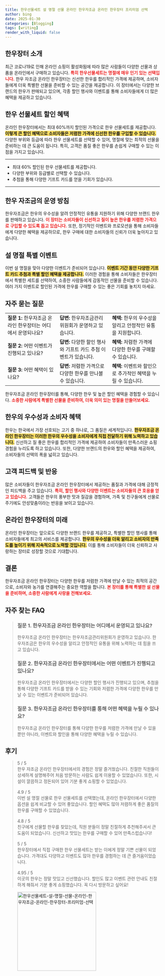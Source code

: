 ```yaml
---
title: 한우선물세트 설 명절 선물 온라인 한우자조금 온라인 한우장터 프리미엄 선택
author: bing
date: 2025-01-30
categories: [Blogging]
tags: [writing]
render_with_liquid: false
---
```



<h2 id='한우장터소개'>한우장터 소개</h2>

<p>최근 코로나19로 인해 온라인 쇼핑이 활성화됨에 따라 많은 사람들이 다양한 선물과 상품을 온라인에서 구매하고 있습니다. <b><span style="color: #ee2323;">특히 한우선물세트는 명절에 매우 인기 있는 선택입니다.</span></b> 한우 자조금 온라인 한우장터는 신선한 한우를 합리적인 가격에 제공하며, 소비자들에게 더욱 특별한 선물을 준비할 수 있는 공간을 제공합니다. 이 장터에서는 다양한 브랜드의 한우가 판매되고 있으며, 각종 할인 행사와 이벤트를 통해 소비자들에게 더 많은 혜택을 제공하고 있습니다.</p>

<h2 id='한우선물세트할인'>한우 선물세트 할인 혜택</h2>

<p>온라인 한우장터에서는 최대 60%까지 할인된 가격으로 한우 선물세트를 제공합니다. <b><span style="background-color: #ffe066;">이렇게 큰 할인 혜택으로 소비자들은 저렴한 가격에 신선한 한우를 구입할 수 있습니다.</span></b> 다양한 부위와 등급에 따라 한우 선물세트를 선택할 수 있어, 명절에 맞는 최적의 선물을 준비하는 데 큰 도움이 됩니다. 특히, 고객은 품질 좋은 한우를 손쉽게 구매할 수 있는 이점을 가지고 있습니다.</p>

<hr />

<ul>
    <li>최대 60% 할인된 한우 선물세트를 제공합니다.</li>
    <li>다양한 부위와 등급별로 선택할 수 있습니다.</li>
    <li>추첨을 통해 다양한 기프트 카드를 얻을 기회가 있습니다.</li>
</ul>

<hr />

<h2 id='한우판매방침'>한우 자조금의 운영 방침</h2>

<p>한우자조금은 한우의 우수성을 알려 안정적인 유통을 지원하기 위해 다양한 브랜드 한우를 판매하고 있습니다. <b><span style="color: #ee2323;">이 장터는 소비자들이 신선하고 질이 높은 한우를 저렴한 가격으로 구입할 수 있도록 돕고 있습니다.</span></b> 또한, 정기적인 이벤트와 프로모션을 통해 소비자들에게 다양한 혜택을 제공하므로, 한우 구매에 대한 소비자들의 신뢰가 더욱 높아지고 있습니다.</p>

<h2 id='설명절이벤트'>설 명절 특별 이벤트</h2>

<p>이번 설 명절을 맞아 다양한 이벤트가 준비되어 있습니다. <b><span style="background-color: #ffe066;">이벤트 기간 동안 다양한 기프트 카드 추첨과 특별 할인 혜택을 제공합니다.</span></b> 이러한 경험을 통해 소비자들은 한우장터에서 특별한 세트를 선택하여, 소중한 사람들에게 감동적인 선물을 준비할 수 있습니다. 여러 가지 이벤트로 할인된 가격에 한우를 구매할 수 있는 좋은 기회를 놓치지 마세요.</p>

<h2 id='자주 묻는 질문'>자주 묻는 질문</h2>

<table>
    <tr>
        <td><b>질문 1:</b> 한우자조금 온라인 한우장터는 어디에서 운영되나요?</td>
        <td><b>답변:</b> 한우자조금관리위원회가 운영하고 있습니다.</td>
        <td><b>혜택:</b> 한우의 우수성을 알리고 안정적인 유통을 지원합니다.</td>
    </tr>
    <tr>
        <td><b>질문 2:</b> 어떤 이벤트가 진행되고 있나요?</td>
        <td><b>답변:</b> 다양한 할인 행사와 기프트 카드 추첨 이벤트가 있습니다.</td>
        <td><b>혜택:</b> 저렴한 가격에 다양한 한우를 구매할 수 있습니다.</td>
    </tr>
    <tr>
        <td><b>질문 3:</b> 어떤 혜택이 있나요?</td>
        <td><b>답변:</b> 저렴한 가격으로 다양한 한우를 만나볼 수 있습니다.</td>
        <td><b>혜택:</b> 이벤트와 할인으로 추가적인 혜택을 누릴 수 있습니다.</td>
    </tr>
</table>

<p>한우자조금 온라인 한우장터를 통해, 다양한 한우 및 높은 할인 혜택을 경험할 수 있습니다. <b><span style="color: #ee2323;">소중한 사람에게 특별한 선물을 준비하여, 더욱 의미 있는 명절을 만들어보세요.</span></b></p>

<h2 id='한우의 우수성'>한우의 우수성과 소비자 혜택</h2>

<p>한우는 한국에서 가장 선호되는 고기 중 하나로, 그 품질은 세계적입니다. <b><span style="background-color: #ffe066;">한우자조금 온라인 한우장터는 이러한 한우의 우수성을 소비자에게 직접 전달하기 위해 노력하고 있습니다.</span></b> 신선하고 질 좋은 한우를 합리적인 가격에 제공하여 소비자들이 만족스러운 쇼핑 경험을 누리도록 하고 있습니다. 또한, 다양한 브랜드의 한우와 할인 혜택을 제공하여, 소비자들의 선택의 폭을 넓히고 있습니다.</p>

<h2 id='고객 피드백'>고객 피드백 및 반응</h2>

<p>많은 소비자들이 한우자조금 온라인 한우장터에서 제공하는 품질과 가격에 대해 긍정적인 피드백을 주고 있습니다. <b><span style="color: #ee2323;">특히, 할인 행사와 다양한 이벤트는 소비자들의 큰 호응을 얻고 있습니다.</span></b> 고객들은 한우의 풍부한 맛과 질감을 경험하며, 가족 및 친구들에게 선물로 주기에도 안성맞춤이라는 반응을 보이고 있습니다.</p>

<h2 id='온라인 한우장터의 미래'>온라인 한우장터의 미래</h2>

<p>온라인 한우장터는 앞으로도 다양한 브랜드 한우를 제공하고, 특별한 할인 행사를 통해 소비자들에게 최고의 서비스를 제공합니다. <b><span style="background-color: #ffe066;">한우의 우수성을 더욱 알리고 소비자의 만족도를 높이기 위해 지속적으로 노력할 것입니다.</span></b> 이를 통해 소비자들이 더욱 신뢰하고 사랑하는 장터로 성장할 것으로 기대합니다.</p>

<h2 id='결론'>결론</h2>

<p>한우자조금 온라인 한우장터는 다양한 한우를 저렴한 가격에 만날 수 있는 최적의 공간으로, 소비자와 농가를 연결해주는 중요한 역할을 합니다. <b><span style="color: #ee2323;">본 장터를 통해 특별한 설 선물을 준비하며, 소중한 사람에게 사랑을 전해보세요.</span></b></p>

<h2 id='자주_찾는_FAQ'>자주 찾는 FAQ</h2>
<div itemscope="" itemtype="https://schema.org/FAQPage"> 
<blockquote> 
<div itemscope="" itemprop="mainEntity" itemtype="https://schema.org/Question"> 
<h3 itemprop="name">질문 1. 한우자조금 온라인 한우장터는 어디에서 운영되고 있나요?</h3> 
<div itemscope="" itemprop="acceptedAnswer" itemtype="https://schema.org/Answer"> 
<span itemprop="text"> 
<p>한우자조금 온라인 한우장터는 한우자조금관리위원회가 운영하고 있습니다. 한우자조금은 한우의 우수성을 알리고 안정적인 유통을 위해 노력하는 데 힘을 쓰고 있습니다.</p> 
</span> 
</div> 
</div> 

<div itemscope="" itemprop="mainEntity" itemtype="https://schema.org/Question"> 
<h3 itemprop="name">질문 2. 한우자조금 온라인 한우장터에서는 어떤 이벤트가 진행되고 있나요?</h3> 
<div itemscope="" itemprop="acceptedAnswer" itemtype="https://schema.org/Answer"> 
<span itemprop="text"> 
<p>한우자조금 온라인 한우장터에서는 다양한 할인 행사가 진행되고 있으며, 추첨을 통해 다양한 기프트 카드를 받을 수 있는 기회와 저렴한 가격에 다양한 한우를 만날 수 있는 이벤트가 준비되어 있습니다.</p> 
</span> 
</div> 
</div> 

<div itemscope="" itemprop="mainEntity" itemtype="https://schema.org/Question"> 
<h3 itemprop="name">질문 3. 한우자조금 온라인 한우장터를 통해 어떤 혜택을 누릴 수 있나요?</h3> 
<div itemscope="" itemprop="acceptedAnswer" itemtype="https://schema.org/Answer"> 
<span itemprop="text"> 
<p>한우자조금 온라인 한우장터를 통해 다양한 한우를 저렴한 가격에 만날 수 있을 뿐만 아니라, 이벤트와 할인을 통해 다양한 혜택을 누릴 수 있습니다.</p> 
</span> 
</div> 
</div> 
</blockquote> 
</div>
<h2 id='후기'>후기</h2>
<div itemscope itemtype="https://schema.org/Product">
  <blockquote>
  <div itemprop="review" itemscope itemtype="https://schema.org/Review">
      <div itemprop="reviewRating" itemscope itemtype="https://schema.org/Rating"> <span itemprop="ratingValue">5</span> / <span itemprop="bestRating">5</span> </div>
      <span itemprop="reviewBody">한우 자조금 온라인 한우장터에서의 경험은 정말 즐거웠습니다. 친절한 직원들이 상세하게 설명해주어 처음 방문하는 사람도 쉽게 이용할 수 있었습니다. 또한, 시설이 깔끔하고 정돈되어 있어 기분 좋게 쇼핑할 수 있었습니다.</span>
  </div>
  <br>
  <div itemprop="review" itemscope itemtype="https://schema.org/Review">
      <div itemprop="reviewRating" itemscope itemtype="https://schema.org/Rating"> <span itemprop="ratingValue">4.9</span> / <span itemprop="bestRating">5</span> </div>
      <span itemprop="reviewBody">이번 설 명절 선물로 한우 선물세트를 선택했는데, 온라인 한우장터에서 다양한 옵션을 쉽게 비교할 수 있어 좋았습니다. 할인 혜택도 많아 저렴하게 좋은 품질의 한우를 구매할 수 있었습니다.</span>
  </div>
  <br>
  <div itemprop="review" itemscope itemtype="https://schema.org/Review">
      <div itemprop="reviewRating" itemscope itemtype="https://schema.org/Rating"> <span itemprop="ratingValue">4.8</span> / <span itemprop="bestRating">5</span> </div>
      <span itemprop="reviewBody">친구에게 선물할 한우를 찾았는데, 직원 분들이 정말 친절하게 추천해주셔서 큰 도움이 되었습니다. 신선하고 맛있는 한우를 구매할 수 있어 만족스럽습니다!</span>
  </div>
  <br>
  <div itemprop="review" itemscope itemtype="https://schema.org/Review">
      <div itemprop="reviewRating" itemscope itemtype="https://schema.org/Rating"> <span itemprop="ratingValue">5</span> / <span itemprop="bestRating">5</span> </div>
      <span itemprop="reviewBody">한우장터에서 직접 구매한 한우 선물세트는 받는 이에게 정말 기쁜 선물이 되었습니다. 가격대도 다양하고 이벤트도 많아 한우를 경험하는 데 큰 즐거움이었습니다.</span>
  </div>
  <br>
  <div itemprop="review" itemscope itemtype="https://schema.org/Review">
      <div itemprop="reviewRating" itemscope itemtype="https://schema.org/Rating"> <span itemprop="ratingValue">4.95</span> / <span itemprop="bestRating">5</span> </div>
      <span itemprop="reviewBody">이곳의 한우는 정말 맛있고 신선했습니다. 할인도 많고 이벤트 관련 안내도 친절하게 해줘서 기분 좋게 쇼핑했습니다. 꼭 다시 방문하고 싶어요!</span>
  </div>
  </blockquote>
</div>
<figure class="image"><img src="https://somered.github.io/assets/img/thumbnail/한우선물세트-설-명절-선물-온라인-한우자조금-온라인-한우장터-프리미엄-선택.webp" alt="한우선물세트-설-명절-선물-온라인-한우자조금-온라인-한우장터-프리미엄-선택" width="256" height="256"></figure>